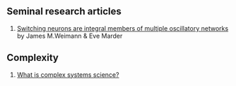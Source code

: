 ## Seminal research articles

1. [Switching neurons are integral members of multiple oscillatory networks](https://www.sciencedirect.com/science/article/abs/pii/S0960982200001998?via%3Dihub) by James M.Weimann & Eve Marder

## Complexity

1. [What is complex systems science?](https://www.santafe.edu/what-is-complex-systems-science)
